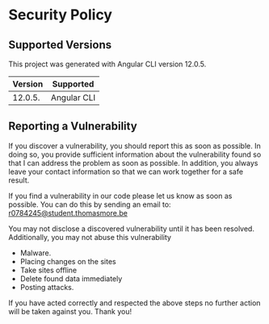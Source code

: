 # Security Policy

## Supported Versions
This project was generated with Angular CLI version 12.0.5.

| Version | Supported          |
| ------- | ------------------ |
| 12.0.5. | Angular CLI        |


## Reporting a Vulnerability
If you discover a vulnerability, you should report this as soon as possible. 
In doing so, you provide sufficient information about the vulnerability found so that I can address the problem as soon as possible. 
In addition, you always leave your contact information so that we can work together for a safe result.

If you find a vulnerability in our code please let us know as soon as possible. You can do this by sending an email to: r0784245@student.thomasmore.be 

You may not disclose a discovered vulnerability until it has been resolved. Additionally, you may not abuse this vulnerability

- Malware.
- Placing changes on the sites
- Take sites offline
- Delete found data immediately
- Posting attacks.
	
If you have acted correctly and respected the above steps no further action will be taken against you.
Thank you!
